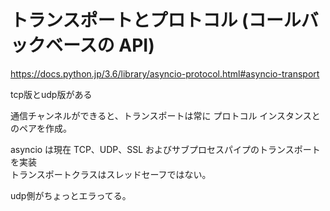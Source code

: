 
# トランスポートとプロトコル (コールバックベースの API)

https://docs.python.jp/3.6/library/asyncio-protocol.html#asyncio-transport    

tcp版とudp版がある    

通信チャンネルができると、トランスポートは常に プロトコル インスタンスとのペアを作成。    

asyncio は現在 TCP、UDP、SSL およびサブプロセスパイプのトランスポートを実装    
トランスポートクラスはスレッドセーフではない。    

udp側がちょっとエラってる。    



